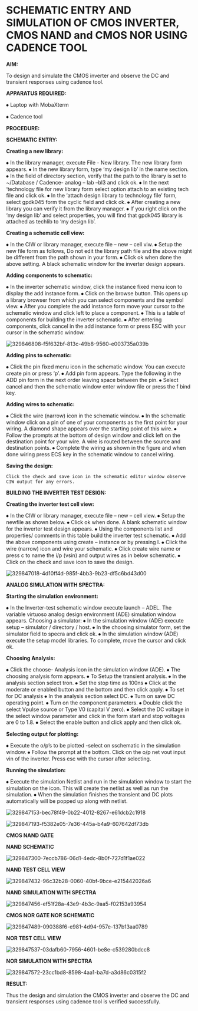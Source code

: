 # SCHEMATIC ENTRY AND SIMULATION OF CMOS INVERTER, CMOS NAND and CMOS NOR USING CADENCE TOOL

**AIM:**

To design and simulate the CMOS inverter and observe the DC and transient responses using cadence tool.

**APPARATUS REQUIRED:**
 
⦁	Laptop with MobaXterm

⦁	Cadence tool

**PROCEDURE:**

**SCHEMATIC ENTRY:**

**Creating a new library:**

⦁	In the library manager, execute File - New library. The new library form appears.
⦁	In the new library form, type ‘my design lib’ in the name section.
⦁	In the field of directory section, verify that the path to the library is set to ~/Database / Cadence- analog – lab –bl3 and click ok.
⦁	In the next ‘technology file for new library form select option attach to an existing tech file and click ok.
⦁	In the ‘attach design library to technology file’ form, select gpdk045 form the cyclic field and click ok.
⦁	After creating a new library you can verify it from the library manager.
⦁	If you right click on the ‘my design lib’ and select properties, you will find that gpdk045 library is attached as techlib to ‘my design lib’.

**Creating a schematic cell view:**

⦁	In the CIW or library manager, execute file – new – cell viw.
⦁	Setup the new file form as follows, Do not edit the library path file and the above might be different from the path shown in your form.
⦁	Click ok when done the above setting. A black schematic window for the inverter design appears.

**Adding components to schematic:**

⦁	In the inverter schematic window, click the instance fixed menu icon to display the add instance form.
⦁	Click on the browse button. This opens up a library browser from which you can select components and the symbol view.
⦁	After you complete the add instance form move your cursor to the schematic window and click left to place a component.
⦁	This is a table of components for building the inverter schematic.
⦁	After entering components, click cancel in the add instance form or press ESC with your cursor in the schematic window.


![329846808-f5f632bf-813c-49b8-9560-e003735a039b](https://github.com/KarthikeyanManickam/VLSI-LAB-EXP-6/assets/164841362/1064f72f-493b-4ab5-ab91-b7a20645361a)

**Adding pins to schematic:**

⦁	Click the pin fixed menu icon in the schematic window. You can execute create pin or press ‘p’.
⦁	Add pin form appears. Type the following in the ADD pin form in the next order leaving space between the pin.
⦁	Select cancel and then the schematic window enter window file or press the f bind key.

**Adding wires to schematic:**

⦁	Click the wire (narrow) icon in the schematic window.
⦁	In the schematic window click on a pin of one of your components as the first point for your wiring. A diamond shape appears over the starting point of this wire.
⦁	Follow the prompts at the bottom of design window and click left on the destination point for your wire. A wire is routed between the source and destination points.
⦁	Complete the wiring as shown in the figure and when done wiring press ECS key in the schematic window to cancel wiring.

**Saving the design:**

	Click the check and save icon in the schematic editor window observe CIW output for any errors.

**BUILDING THE INVERTER TEST DESIGN:**

**Creating the inverter test cell view:**

⦁	In the CIW or library manager, execute file – new – cell view.
⦁	Setup the newfile as shown below.
⦁	Click ok when done. A blank schematic window for the inverter test design appears.
⦁	Using the components list and properties/ comments in this table build the inverter test schematic.
⦁	Add the above components using create – instance or by pressing I.
⦁	Click the wire (narrow) icon and wire your schematic.
⦁	Click create wire name or press c to name the i/p (vsin) and output wires as in below schematic.
⦁	Click on the check and save icon to save the design.

![329847018-4d10ff4d-985f-4bb3-9b23-df5c6bd43d00](https://github.com/KarthikeyanManickam/VLSI-LAB-EXP-6/assets/164841362/65b9b65a-ccb4-4b6d-8374-d04fd4f43377)


**ANALOG SIMULATION WITH SPECTRA:**

**Starting the simulation environment:**

⦁	In the Inverter-test schematic window execute launch – ADEL. The variable virtuoso analog design environment (ADE) simulation window appears.
Choosing a simulator:
⦁	In the simulation window (ADE) execute setup – simulator / directory / host.
⦁	In the choosing simulator form, set the simulator field to specra and click ok.
⦁	In the simulation window (ADE) execute the setup model libraries.
To complete, move the cursor and click ok.

**Choosing Analysis:**

⦁	Click the choose- Analysis icon in the simulation window (ADE).
⦁	The choosing analysis form appears.
⦁	To Setup the transient analysis.
⦁	In the analysis section select tron.
⦁	Set the stop time as 100ns
⦁	Click at the moderate or enabled button and the bottom and then click apply.
⦁	To set for DC analysis
⦁	In the analysis section select DC.
⦁	Turn on save DC operating point.
⦁	Turn on the component parameters.
⦁	Double click the select Vpulse source or Type V0 (capital V zero).
⦁	Select the DC voltage in the select window parameter and click in the form start and stop voltages are 0 to 1.8.
⦁	Select the enable button and click apply and then click ok.

**Selecting output for plotting:**

⦁	Execute the o/p’s to be plotted  -select on sschematic in the simulation window.
⦁	Follow the prompt at the bottom. Click on the o/p net vout input vin of the inverter. Press esc with the cursor after selecting.

**Running the simulation:**

⦁	Execute the simulation Netlist and run in the simulation window to start the simulation on the icon. This will create the netlist as well as run the simulation.
⦁	When the simulation finishes the transient and DC plots automatically will be popped up along with netlist.


![329847153-bec78f49-0b22-4012-8267-e61dcb2c1918](https://github.com/KarthikeyanManickam/VLSI-LAB-EXP-6/assets/164841362/d90dd416-8069-4d01-8deb-686031c47eba)


![329847193-f5382e05-7e36-445a-b4a9-607642df73db](https://github.com/KarthikeyanManickam/VLSI-LAB-EXP-6/assets/164841362/573d80a1-c721-493a-9acd-56d8066248eb)

**CMOS NAND GATE**

**NAND SCHEMATIC**

![329847300-7eccb786-06d1-4edc-8b0f-727d1f1ae022](https://github.com/KarthikeyanManickam/VLSI-LAB-EXP-6/assets/164841362/3dd202e7-b5f6-49c6-ae6e-d2edfcc5a4b0)

**NAND TEST CELL VIEW**

![329847432-96c32b28-0060-40bf-9bce-e215442026a6](https://github.com/KarthikeyanManickam/VLSI-LAB-EXP-6/assets/164841362/5ff945f7-42e8-477a-9b35-5b99f6fc6a98)

**NAND SIMULATION WITH SPECTRA**

![329847456-ef51f28a-43e9-4b3c-9aa5-f02153a93954](https://github.com/KarthikeyanManickam/VLSI-LAB-EXP-6/assets/164841362/e13a4c6f-fd77-40ed-a5b8-7bfabf88dc43)

**CMOS NOR GATE NOR SCHEMATIC**

![329847489-090388f6-e981-4d94-957e-137b13aa0789](https://github.com/KarthikeyanManickam/VLSI-LAB-EXP-6/assets/164841362/9f396f05-cdf1-453b-8aae-b3b93a2fdf0e)

**NOR TEST CELL VIEW**

![329847537-03dafb60-7956-4601-be8e-c539280bdcc8](https://github.com/KarthikeyanManickam/VLSI-LAB-EXP-6/assets/164841362/5cf4eced-68ce-4225-8fba-218b59d505e3)

**NOR SIMULATION WITH SPECTRA**

![329847572-23cc1bd8-8598-4aa1-ba7d-a3d86c0315f2](https://github.com/KarthikeyanManickam/VLSI-LAB-EXP-6/assets/164841362/c64df7ed-5c76-4633-acad-68ec0865eef9)

**RESULT:**

Thus the design and simulation the CMOS inverter and observe the DC and transient responses using cadence tool is verified successfully.






